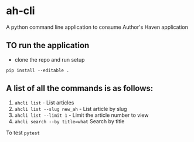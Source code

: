 # ah-cli
A python command line application to consume Author's Haven application
## TO run the application
- clone the repo and run setup
```
pip install --editable .
```

## A list of all the commands is as follows:
1. `ahcli list` - List articles
2. `ahcli list --slug new_ah` - List article by slug
3. `ahcli list --limit 1` - Limit the article number to view
4. `ahcli search --by title=what` Search by title

To test
`pytest`
